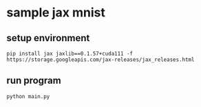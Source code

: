# sample jax mnist

## setup environment

```shell
pip install jax jaxlib==0.1.57+cuda111 -f https://storage.googleapis.com/jax-releases/jax_releases.html
```

## run program

```shell
python main.py
```
